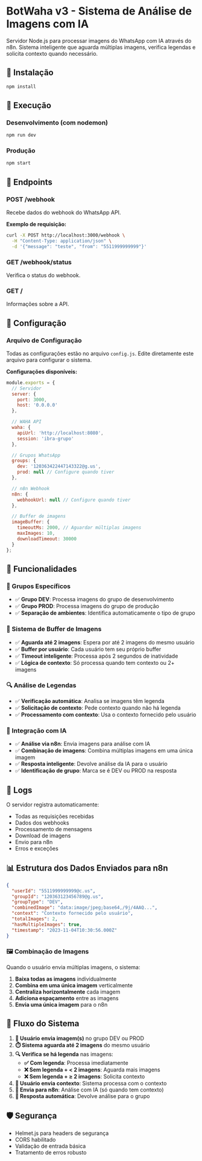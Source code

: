 # BotWaha v3 - Sistema de Análise de Imagens com IA

Servidor Node.js para processar imagens do WhatsApp com IA através do n8n. Sistema inteligente que aguarda múltiplas imagens, verifica legendas e solicita contexto quando necessário.

## 🚀 Instalação

```bash
npm install
```

## 🔧 Execução

### Desenvolvimento (com nodemon)
```bash
npm run dev
```

### Produção
```bash
npm start
```

## 📡 Endpoints

### POST /webhook
Recebe dados do webhook do WhatsApp API.

**Exemplo de requisição:**
```bash
curl -X POST http://localhost:3000/webhook \
  -H "Content-Type: application/json" \
  -d '{"message": "teste", "from": "5511999999999"}'
```

### GET /webhook/status
Verifica o status do webhook.

### GET /
Informações sobre a API.

## 🔧 Configuração

### Arquivo de Configuração

Todas as configurações estão no arquivo `config.js`. Edite diretamente este arquivo para configurar o sistema.

**Configurações disponíveis:**

```javascript
module.exports = {
  // Servidor
  server: {
    port: 3000,
    host: '0.0.0.0'
  },

  // WAHA API
  waha: {
    apiUrl: 'http://localhost:8080',
    session: 'ibra-grupo'
  },

  // Grupos WhatsApp
  groups: {
    dev: '120363422447143322@g.us',
    prod: null // Configure quando tiver
  },

  // n8n Webhook
  n8n: {
    webhookUrl: null // Configure quando tiver
  },

  // Buffer de imagens
  imageBuffer: {
    timeoutMs: 2000, // Aguardar múltiplas imagens
    maxImages: 10,
    downloadTimeout: 30000
  }
};
```

## 🎯 Funcionalidades

### 🏢 Grupos Específicos
- ✅ **Grupo DEV**: Processa imagens do grupo de desenvolvimento
- ✅ **Grupo PROD**: Processa imagens do grupo de produção
- ✅ **Separação de ambientes**: Identifica automaticamente o tipo de grupo

### 📸 Sistema de Buffer de Imagens
- ✅ **Aguarda até 2 imagens**: Espera por até 2 imagens do mesmo usuário
- ✅ **Buffer por usuário**: Cada usuário tem seu próprio buffer
- ✅ **Timeout inteligente**: Processa após 2 segundos de inatividade
- ✅ **Lógica de contexto**: Só processa quando tem contexto ou 2+ imagens

### 🔍 Análise de Legendas
- ✅ **Verificação automática**: Analisa se imagens têm legenda
- ✅ **Solicitação de contexto**: Pede contexto quando não há legenda
- ✅ **Processamento com contexto**: Usa o contexto fornecido pelo usuário

### 🤖 Integração com IA
- ✅ **Análise via n8n**: Envia imagens para análise com IA
- ✅ **Combinação de imagens**: Combina múltiplas imagens em uma única imagem
- ✅ **Resposta inteligente**: Devolve análise da IA para o usuário
- ✅ **Identificação de grupo**: Marca se é DEV ou PROD na resposta

## 📝 Logs

O servidor registra automaticamente:
- Todas as requisições recebidas
- Dados dos webhooks
- Processamento de mensagens
- Download de imagens
- Envio para n8n
- Erros e exceções

## 📊 Estrutura dos Dados Enviados para n8n

```json
{
  "userId": "5511999999999@c.us",
  "groupId": "120363123456789@g.us",
  "groupType": "DEV",
  "combinedImage": "data:image/jpeg;base64,/9j/4AAQ...",
  "context": "Contexto fornecido pelo usuário",
  "totalImages": 2,
  "hasMultipleImages": true,
  "timestamp": "2023-11-04T10:30:56.000Z"
}
```

### 🖼️ Combinação de Imagens

Quando o usuário envia múltiplas imagens, o sistema:
1. **Baixa todas as imagens** individualmente
2. **Combina em uma única imagem** verticalmente
3. **Centraliza horizontalmente** cada imagem
4. **Adiciona espaçamento** entre as imagens
5. **Envia uma única imagem** para o n8n

## 🔄 Fluxo do Sistema

1. **📸 Usuário envia imagem(s)** no grupo DEV ou PROD
2. **⏱️ Sistema aguarda até 2 imagens** do mesmo usuário
3. **🔍 Verifica se há legenda** nas imagens:
   - **✅ Com legenda**: Processa imediatamente
   - **❌ Sem legenda + < 2 imagens**: Aguarda mais imagens
   - **❌ Sem legenda + ≥ 2 imagens**: Solicita contexto
4. **📝 Usuário envia contexto**: Sistema processa com o contexto
5. **🤖 Envia para n8n**: Análise com IA (só quando tem contexto)
6. **💬 Resposta automática**: Devolve análise para o grupo

## 🛡️ Segurança

- Helmet.js para headers de segurança
- CORS habilitado
- Validação de entrada básica
- Tratamento de erros robusto
